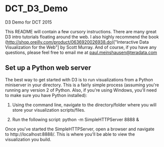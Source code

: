 # DCT_D3_Demo
D3 Demo for DCT 2015

This README will contain a few cursory instructions. There are many great D3 intro tutorials floating around the web. I also highly recommend the book (http://shop.oreilly.com/product/0636920026938.do)["Interactive Data Visualization for the Web"] by Scott Murray. And of course, if you have any questions, please feel free to email me at paul.meinshausen@teradata.com

## Set up a Python web server

The best way to get started with D3 is to run visualizations from a Python miniserver in your directory. This is a fairly simple process (assuming you're running any version 2 of Python. Also, if you're using Windows, you'll need to make sure you have Python installed):

1) Using the command line, navigate to the directory/folder where you will store your visualization scripts/files.

2) Run the following script: python -m SimpleHTTPServer 8888 &

Once you've started the SimpleHTTPServer, open a browser and navigate to http://localhost:8888/. This is where you'll be able to view the visualization you build. 
